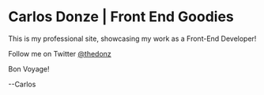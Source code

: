 Carlos Donze | Front End Goodies
=================
This is my professional site, showcasing my work as a Front-End Developer!

Follow me on Twitter [@thedonz](http://www.twitter.com/thedonz)

Bon Voyage!

--Carlos
